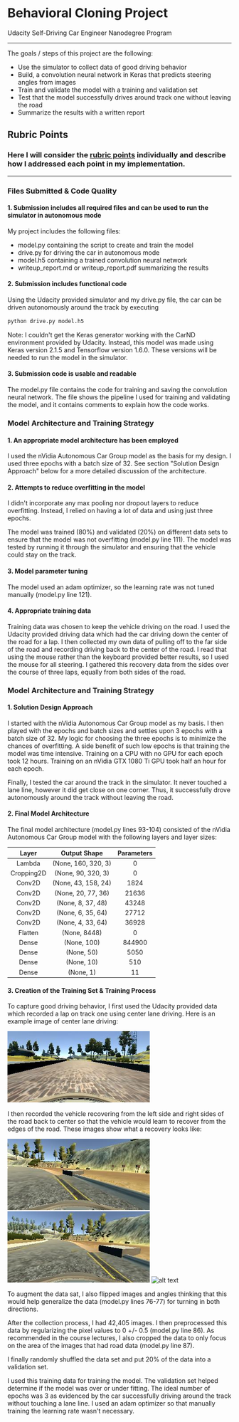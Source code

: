 # Behavioral Cloning Project
Udacity Self-Driving Car Engineer Nanodegree Program

---

The goals / steps of this project are the following:
* Use the simulator to collect data of good driving behavior
* Build, a convolution neural network in Keras that predicts steering angles from images
* Train and validate the model with a training and validation set
* Test that the model successfully drives around track one without leaving the road
* Summarize the results with a written report


[//]: # (Image References)

[image1]: ./examples/ex1_center.jpg "Center Driving"
[image2]: ./examples/ex2_recover1.jpg "Recovery Image"
[image3]: ./examples/ex3_recover2.jpg "Recovery Image"
[image4]: ./examples/ex4_recover3.jog "Recovery Image"

## Rubric Points
### Here I will consider the [rubric points](https://review.udacity.com/#!/rubrics/432/view) individually and describe how I addressed each point in my implementation.  

---
### Files Submitted & Code Quality

#### 1. Submission includes all required files and can be used to run the simulator in autonomous mode

My project includes the following files:
* model.py containing the script to create and train the model
* drive.py for driving the car in autonomous mode
* model.h5 containing a trained convolution neural network
* writeup_report.md or writeup_report.pdf summarizing the results

#### 2. Submission includes functional code
Using the Udacity provided simulator and my drive.py file, the car can be driven autonomously around the track by executing
```sh
python drive.py model.h5
```
Note: I couldn't get the Keras generator working with the CarND environment provided by Udacity. Instead, this model was made using Keras version 2.1.5 and Tensorflow version 1.6.0. These versions will be needed to run the model in the simulator.

#### 3. Submission code is usable and readable

The model.py file contains the code for training and saving the convolution neural network. The file shows the pipeline I used for training and validating the model, and it contains comments to explain how the code works.

### Model Architecture and Training Strategy

#### 1. An appropriate model architecture has been employed

I used the nVidia Autonomous Car Group model as the basis for my design. I used three epochs with a batch size of 32. See section "Solution Design Approach" below for a more detailed discussion of the architecture.

#### 2. Attempts to reduce overfitting in the model

I didn't incorporate any max pooling nor dropout layers to reduce overfitting. Instead, I relied on having a lot of data and using just three epochs.

The model was trained (80%) and validated (20%) on different data sets to ensure that the model was not overfitting (model.py line 111). The model was tested by running it through the simulator and ensuring that the vehicle could stay on the track.

#### 3. Model parameter tuning

The model used an adam optimizer, so the learning rate was not tuned manually (model.py line 121).

#### 4. Appropriate training data

Training data was chosen to keep the vehicle driving on the road. I used the Udacity provided driving data which had the car driving down the center of the road for a lap. I then collected my own data of pulling off to the far side of the road and recording driving back to the center of the road. I read that using the mouse rather than the keyboard provided better results, so I used the mouse for all steering. I gathered this recovery data from the sides over the course of three laps, equally from both sides of the road.

### Model Architecture and Training Strategy

#### 1. Solution Design Approach

I started with the nVidia Autonomous Car Group model as my basis. I then played with the epochs and batch sizes and settles upon 3 epochs with a batch size of 32. My logic for choosing the three epochs is to minimize the chances of overfitting. A side benefit of such low epochs is that training the model was time intensive. Training on a CPU with no GPU for each epoch took 12 hours. Training on an nVidia GTX 1080 Ti GPU took half an hour for each epoch.

Finally, I tested the car around the track in the simulator. It never touched a lane line, however it did get close on one corner. Thus, it successfully drove autonomously around the track without leaving the road.

#### 2. Final Model Architecture

The final model architecture (model.py lines 93-104) consisted of the nVidia Autonomous Car Group model with the following layers and layer sizes:

| Layer | Output Shape | Parameters |
|:-----:|:------------:|:----------:|
| Lambda | (None, 160, 320, 3) | 0 |
| Cropping2D | (None, 90, 320, 3) | 0 |
| Conv2D | (None, 43, 158, 24) | 1824 |
| Conv2D | (None, 20, 77, 36) | 21636 |
| Conv2D | (None, 8, 37, 48) | 43248 |
| Conv2D | (None, 6, 35, 64) | 27712 |
| Conv2D | (None, 4, 33, 64) | 36928 |
| Flatten | (None, 8448) | 0 |
| Dense	| (None, 100) | 844900 |
| Dense	|	(None, 50) | 5050 |
| Dense | (None, 10) | 510 |
| Dense	| (None, 1) | 11 |

#### 3. Creation of the Training Set & Training Process

To capture good driving behavior, I first used the Udacity provided data which recorded a lap on track one using center lane driving. Here is an example image of center lane driving:

![alt text][image1]

I then recorded the vehicle recovering from the left side and right sides of the road back to center so that the vehicle would learn to recover from the edges of the road. These images show what a recovery looks like:

![alt text][image2]
![alt text][image3]
![alt text][image4]

To augment the data sat, I also flipped images and angles thinking that this would help generalize the data (model.py lines 76-77) for turning in both directions.

After the collection process, I had 42,405 images. I then preprocessed this data by regularizing the pixel values to 0 +/- 0.5 (model.py line 86). As recommended in the course lectures, I also cropped the data to only focus on the area of the images that had road data (model.py line 87).

I finally randomly shuffled the data set and put 20% of the data into a validation set.

I used this training data for training the model. The validation set helped determine if the model was over or under fitting. The ideal number of epochs was 3 as evidenced by the car successfully driving around the track without touching a lane line. I used an adam optimizer so that manually training the learning rate wasn't necessary.
